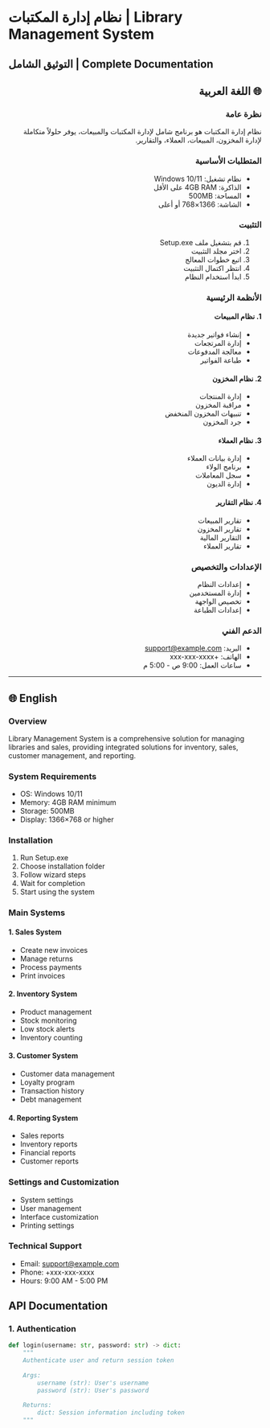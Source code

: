 # نظام إدارة المكتبات | Library Management System
## التوثيق الشامل | Complete Documentation

<div dir="rtl">

## 🌐 اللغة العربية

### نظرة عامة
نظام إدارة المكتبات هو برنامج شامل لإدارة المكتبات والمبيعات، يوفر حلولاً متكاملة لإدارة المخزون، المبيعات، العملاء، والتقارير.

### المتطلبات الأساسية
- نظام تشغيل: Windows 10/11
- الذاكرة: 4GB RAM على الأقل
- المساحة: 500MB
- الشاشة: 1366×768 أو أعلى

### التثبيت
1. قم بتشغيل ملف Setup.exe
2. اختر مجلد التثبيت
3. اتبع خطوات المعالج
4. انتظر اكتمال التثبيت
5. ابدأ استخدام النظام

### الأنظمة الرئيسية

#### 1. نظام المبيعات
- إنشاء فواتير جديدة
- إدارة المرتجعات
- معالجة المدفوعات
- طباعة الفواتير

#### 2. نظام المخزون
- إدارة المنتجات
- مراقبة المخزون
- تنبيهات المخزون المنخفض
- جرد المخزون

#### 3. نظام العملاء
- إدارة بيانات العملاء
- برنامج الولاء
- سجل المعاملات
- إدارة الديون

#### 4. نظام التقارير
- تقارير المبيعات
- تقارير المخزون
- التقارير المالية
- تقارير العملاء

### الإعدادات والتخصيص
- إعدادات النظام
- إدارة المستخدمين
- تخصيص الواجهة
- إعدادات الطباعة

### الدعم الفني
- البريد: support@example.com
- الهاتف: +xxx-xxx-xxxx
- ساعات العمل: 9:00 ص - 5:00 م

</div>

---

## 🌐 English

### Overview
Library Management System is a comprehensive solution for managing libraries and sales, providing integrated solutions for inventory, sales, customer management, and reporting.

### System Requirements
- OS: Windows 10/11
- Memory: 4GB RAM minimum
- Storage: 500MB
- Display: 1366×768 or higher

### Installation
1. Run Setup.exe
2. Choose installation folder
3. Follow wizard steps
4. Wait for completion
5. Start using the system

### Main Systems

#### 1. Sales System
- Create new invoices
- Manage returns
- Process payments
- Print invoices

#### 2. Inventory System
- Product management
- Stock monitoring
- Low stock alerts
- Inventory counting

#### 3. Customer System
- Customer data management
- Loyalty program
- Transaction history
- Debt management

#### 4. Reporting System
- Sales reports
- Inventory reports
- Financial reports
- Customer reports

### Settings and Customization
- System settings
- User management
- Interface customization
- Printing settings

### Technical Support
- Email: support@example.com
- Phone: +xxx-xxx-xxxx
- Hours: 9:00 AM - 5:00 PM

## API Documentation

### 1. Authentication
```python
def login(username: str, password: str) -> dict:
    """
    Authenticate user and return session token
    
    Args:
        username (str): User's username
        password (str): User's password
        
    Returns:
        dict: Session information including token
    """